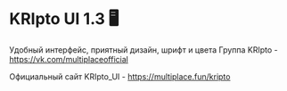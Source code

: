 # KRIpto UI 1.3 🖥
Удобный интерфейс, приятный дизайн, шрифт и цвета
Группа KRIpto - https://vk.com/multiplaceofficial

Официальный сайт KRIpto_UI - https://multiplace.fun/kripto

